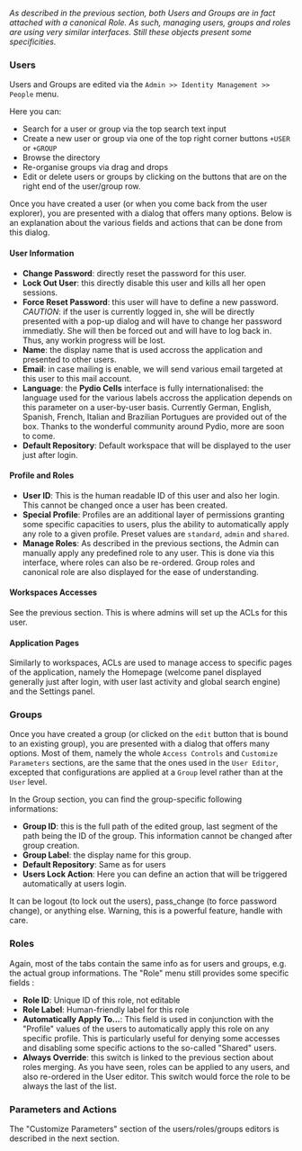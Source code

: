 _As described in the previous section, both Users and Groups are in fact attached with a canonical Role. As such, managing users, groups and roles are using very similar interfaces. Still these objects present some specificities._

### Users

Users and Groups are edited via the `Admin >> Identity Management >> People` menu. 

Here you can:

- Search for a user or group via the top search text input
- Create a new user or group via one of the top right corner buttons `+USER` or `+GROUP`
- Browse the directory
- Re-organise groups via drag and drops
- Edit or delete users or groups by clicking on the buttons that are on the right end of the user/group row.  

Once you have created a user (or when you come back from the user explorer), you are presented with a dialog that offers many options. Below is an explanation about the various fields and actions that can be done from this dialog.

#### User Information

* **Change Password**: directly reset the password for this user.
* **Lock Out User**: this directly disable this user and kills all her open sessions.
* **Force Reset Password**: this user will have to define a new password. *CAUTION*: if the user is currently logged in, she will be directly presented with a pop-up dialog and will have to change her password immediatly. She will then be forced out and will have to log back in. Thus, any workin progress will be lost.
* **Name**: the display name that is used accross the application and presented to other users.
* **Email**: in case mailing is enable, we will send various email targeted at this user to this mail account.
* **Language**: the **Pydio Cells** interface is fully internationalised: the language used for the various labels accross the application depends on this parameter on a user-by-user basis. Currently German, English, Spanish, French, Italian and Brazilian Portugues are provided out of the box. Thanks to the wonderful community around Pydio, more are soon to come.
* **Default Repository**: Default workspace that will be displayed to the user just after login.

#### Profile and Roles

* **User ID**: This is the human readable ID of this user and also her login. This cannot be changed once a user has been created.
* **Special Profile**: Profiles are an additional layer of permissions granting some specific capacities to users, plus the ability to automatically apply any role to a given profile. Preset values are `standard`, `admin` and `shared`.
* **Manage Roles**: As described in the previous sections, the Admin can manually apply any predefined role to any user. This is done via this interface, where roles can also be re-ordered. Group roles and canonical role are also displayed for the ease of understanding.

#### Workspaces Accesses

See the previous section. This is where admins will set up the ACLs for this user.

#### Application Pages

Similarly to workspaces, ACLs are used to manage access to specific pages of the application, namely the Homepage (welcome panel displayed generally just after login, with user last activity and global search engine) and the Settings panel.

### Groups

Once you have created a group (or clicked on the `edit` button that is bound to an existing group), you are presented with a dialog that offers many options.
Most of them, namely the whole `Access Controls` and `Customize Parameters` sections, are the same that the ones used in the `User Editor`, excepted that configurations are applied at a `Group` level rather than at the `User` level.

In the Group section, you can find the group-specific following informations: 

* **Group ID**: this is the full path of the edited group, last segment of the path being the ID of the group. This information cannot be changed after group creation.
* **Group Label**: the display name for this group.
* **Default Repository**: Same as for users
* **Users Lock Action**: Here you can define an action that will be triggered automatically at users login. 

It can be logout (to lock out the users), pass_change (to force password change), or anything else. Warning, this is a powerful feature, handle with care.

### Roles

Again, most of the tabs contain the same info as for users and groups, e.g. the actual group informations. The "Role" menu still provides some specific fields : 

* **Role ID**: Unique ID of this role, not editable
* **Role Label**: Human-friendly label for this role
* **Automatically Apply To...**: This field is used in conjunction with the "Profile" values of the users to automatically apply this role on any specific profile. This is particularly useful for denying some accesses and disabling some specific actions to the so-called "Shared" users.
* **Always Override**: this switch is linked to the previous section about roles merging. As you have seen, roles can be applied to any users, and also re-ordered in the User editor. This switch would force the role to be always the last of the list.

### Parameters and Actions

The "Customize Parameters" section of the users/roles/groups editors is described in the next section.
